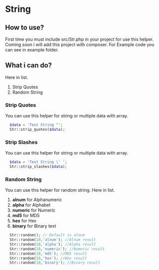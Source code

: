 # String
## How to use?
First time you must include src/Str.php in your project for use this helper. Coming soon i will add this project with composer. For Example code you can see in example folder.
## What i can do?
Here in list.
1. Strip Quotes
2. Random String
### Strip Quotes
You can use this helper for string or multiple data with array.
```php
  $data = 'Test String "';
  Str::strip_quotes($data);
```
### Strip Slashes
You can use this helper for string or multiple data with array.
```php
  $data = 'Test String \' ';
  Str::strip_slashes($data);
```
### Random String
You can use this helper for random string.
Here in list.
1. **alnum** for Alphanumeric
2. **alpha** for Alphabet
3. **numeric** for Numeric
4. **md5** for MD5
5. **hex** for Hex
6. **binary** for Binary text

```php
  Str::random(); // Default is alnum
  Str::random(18,'alnum'); //Alnum result
  Str::random(18,'alpha'); //Alpha result
  Str::random(18,'numeric'); //Numeric result
  Str::random(18,'md5'); //MD5 result
  Str::random(18,'hex'); //Hex result
  Str::random(18,'binary'); //Binary result
```
